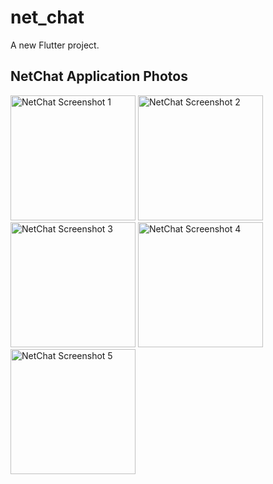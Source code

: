 # net_chat

A new Flutter project.

## NetChat Application Photos

<img src="https://github.com/user-attachments/assets/f726e989-caad-4005-9a6d-bc96bb95d09e" width="200" alt="NetChat Screenshot 1">
<img src="https://github.com/user-attachments/assets/e36e371a-e139-47c9-b1af-121864b468bd" width="200" alt="NetChat Screenshot 2">
<img src="https://github.com/user-attachments/assets/7fc9da25-2430-4c7e-af7f-7d87901e77cc" width="200" alt="NetChat Screenshot 3">
<img src="https://github.com/user-attachments/assets/6b3265f2-da3f-4705-ba5f-e403b6046ec1" width="200" alt="NetChat Screenshot 4">
<img src="https://github.com/user-attachments/assets/806f99f2-e3b2-44b8-8b16-61a607c27f9a" width="200" alt="NetChat Screenshot 5">


